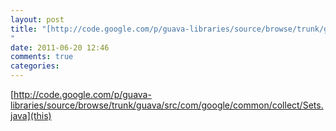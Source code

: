 ```yaml
---
layout: post
title: "[http://code.google.com/p/guava-libraries/source/browse/trunk/guava/src/com/google/common/collect/Sets.java](this)
"
date: 2011-06-20 12:46
comments: true
categories: 
---
```

[http://code.google.com/p/guava-libraries/source/browse/trunk/guava/src/com/google/common/collect/Sets.java](this)

